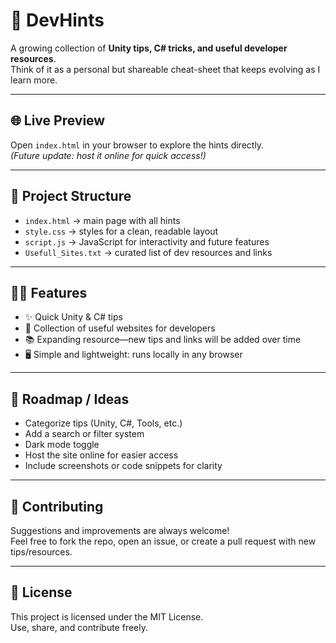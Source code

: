 # 🚀 DevHints

A growing collection of **Unity tips, C# tricks, and useful developer resources**.  
Think of it as a personal but shareable cheat-sheet that keeps evolving as I learn more.

---

## 🌐 Live Preview
Open `index.html` in your browser to explore the hints directly.  
*(Future update: host it online for quick access!)*

---

## 📂 Project Structure

- `index.html` → main page with all hints  
- `style.css` → styles for a clean, readable layout  
- `script.js` → JavaScript for interactivity and future features  
- `Usefull_Sites.txt` → curated list of dev resources and links  

---

## 🧑‍💻 Features

- ✨ Quick Unity & C# tips  
- 🔗 Collection of useful websites for developers  
- 📚 Expanding resource—new tips and links will be added over time  
- 🖥️ Simple and lightweight: runs locally in any browser  

---

## 🚧 Roadmap / Ideas

- Categorize tips (Unity, C#, Tools, etc.)  
- Add a search or filter system  
- Dark mode toggle  
- Host the site online for easier access  
- Include screenshots or code snippets for clarity  

---

## 🤝 Contributing

Suggestions and improvements are always welcome!  
Feel free to fork the repo, open an issue, or create a pull request with new tips/resources.

---

## 📜 License

This project is licensed under the MIT License.  
Use, share, and contribute freely.
